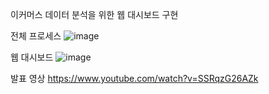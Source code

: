 이커머스 데이터 분석을 위한 웹 대시보드 구현

전체 프로세스
![image](https://user-images.githubusercontent.com/53855943/233819789-d8f99a35-9045-4ef0-acc1-1c2d54ba380a.png)

웹 대시보드
![image](https://user-images.githubusercontent.com/53855943/233819829-0a766be2-ada2-46fd-9af4-d823818d3bfb.png)

발표 영상
https://www.youtube.com/watch?v=SSRqzG26AZk
